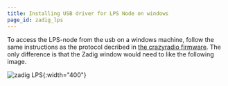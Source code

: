 ```yaml
---
title: Installing USB driver for LPS Node on windows
page_id: zadig_lps 
---
```


To access the LPS-node from the usb on a windows machine, follow the same instructions as the protocol decribed in [the crazyradio firmware](https://github.com/bitcraze/crazyradio-firmware). The only difference is that the Zadig window would need to like the following image.

![zadig LPS](/images/zadig_lps_bootloader.png){:width="400"} 

